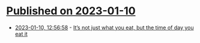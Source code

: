 # [Published on 2023-01-10](index.md)

* [2023-01-10, 12:56:58](https://news.ycombinator.com/item?id=34324120) - [It’s not just what you eat, but the time of day you eat it](https://www.washingtonpost.com/wellness/2023/01/10/meal-timing-big-meals/)
